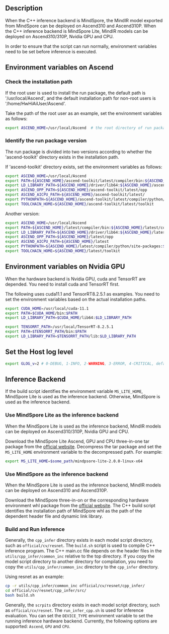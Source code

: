 ## Description

When the C++ inference backend is MindSpore, the MindIR model exported from MindSpore can be deployed on Ascend310 and Ascend310P.
When the C++ inference backend is MindSpore Lite, MindIR models can be deployed on Ascend310/310P, Nvidia GPU and CPU.

In order to ensure that the script can run normally, environment variables need to be set before inference is executed.

## Environment variables on Ascend

### Check the installation path

If the root user is used to install the run package, the default path is '/usr/local/Ascend', and the default installation path for non-root users is '/home/HwHiAiUser/Ascend'.

Take the path of the root user as an example, set the environment variables as follows:

```bash
export ASCEND_HOME=/usr/local/Ascend  # the root directory of run package
```

### Identify the run package version

The run package is divided into two versions according to whether the 'ascend-toolkit' directory exists in the installation path.

If 'ascend-toolkit' directory exists, set the environment variables as follows:

```bash
export ASCEND_HOME=/usr/local/Ascend
export PATH=${ASCEND_HOME}/ascend-toolkit/latest/compiler/bin:${ASCEND_HOME}/ascend-toolkit/latest/compiler/ccec_compiler/bin/:${PATH}
export LD_LIBRARY_PATH=${ASCEND_HOME}/driver/lib64:${ASCEND_HOME}/ascend-toolkit/latest/lib64:${LD_LIBRARY_PATH}
export ASCEND_OPP_PATH=${ASCEND_HOME}/ascend-toolkit/latest/opp
export ASCEND_AICPU_PATH=${ASCEND_HOME}/ascend-toolkit/latest/
export PYTHONPATH=${ASCEND_HOME}/ascend-toolkit/latest/compiler/python/site-packages:${PYTHONPATH}
export TOOLCHAIN_HOME=${ASCEND_HOME}/ascend-toolkit/latest/toolkit
```

Another version:

```bash
export ASCEND_HOME=/usr/local/Ascend
export PATH=${ASCEND_HOME}/latest/compiler/bin:${ASCEND_HOME}/latest/compiler/ccec_compiler/bin:${PATH}
export LD_LIBRARY_PATH=${ASCEND_HOME}/driver/lib64:${ASCEND_HOME}/latest/lib64:${LD_LIBRARY_PATH}
export ASCEND_OPP_PATH=${ASCEND_HOME}/latest/opp
export ASCEND_AICPU_PATH=${ASCEND_HOME}/latest
export PYTHONPATH=${ASCEND_HOME}/latest/compiler/python/site-packages:${PYTHONPATH}
export TOOLCHAIN_HOME=${ASCEND_HOME}/latest/toolkit
```

## Environment variables on Nvidia GPU

When the hardware backend is Nvidia GPU, cuda and TensorRT are depended. You need to install cuda and TensorRT first.

The following uses cuda11.1 and TensorRT8.2.5.1 as examples. You need to set the environment variables based on the actual installation paths.

```bash
export CUDA_HOME=/usr/local/cuda-11.1
export PATH=$CUDA_HOME/bin:$PATH
export LD_LIBRARY_PATH=$CUDA_HOME/lib64:$LD_LIBRARY_PATH

export TENSORRT_PATH=/usr/local/TensorRT-8.2.5.1
export PATH=$TENSORRT_PATH/bin:$PATH
export LD_LIBRARY_PATH=$TENSORRT_PATH/lib:$LD_LIBRARY_PATH
```

## Set the Host log level

```bash
export GLOG_v=2 # 0-DEBUG, 1-INFO, 2-WARNING, 3-ERROR, 4-CRITICAL, default level is WARNING.
```

## Inference Backend

If the build script identifies the environment variable `MS_LITE_HOME`, MindSpore Lite is used as the inference backend.
Otherwise, MindSpore is used as the inference backend.

### Use MindSpore Lite as the inference backend

When the MindSpore Lite is used as the inference backend, MindIR models can be deployed on Ascend310/310P, Nvidia GPU and CPU.

Download the MindSpore Lite Ascend, GPU and CPU three-in-one tar package from the [official website](https://mindspore.cn/versions).
Decompress the tar package and set the `MS_LITE_HOME` environment variable to the decompressed path. For example:

```bash
export MS_LITE_HOME=$some_path/mindpsore-lite-2.0.0-linux-x64
```

### Use MindSpore as the inference backend

When the MindSpore Lite is used as the inference backend, MindIR models can be deployed on Ascend310 and Ascend310P.

Download the MindSpore three-in-on or the corresponding hardware environment whl package from the [official website](https://mindspore.cn/versions).
The C++ build script identifies the installation path of MindSpore whl as the path of the dependent header file and dynamic link library.

### Build and Run inference

Generally, the `cpp_infer` directory exists in each model script directory, such as `official/cv/resnet`. The `build.sh` script
is used to compile C++ inference program. The C++ main.cc file depends on the header files in the `utils/cpp_infer/common_inc` relative to the top
directory. If you copy the model script directory to another directory for compilation, you need to copy the `utils/cpp_infer/common_inc` directory
to the `cpp_infer` directory.

Using resnet as an example:

```bash
cp -r utils/cpp_infer/common_inc official/cv/resnet/cpp_infer/
cd official/cv/resnet/cpp_infer/src/
bash build.sh
```

Generally, the `scrpits` directory exists in each model script directory, such as `official/cv/resnet`. The `run_infer_cpp.sh`
is used for inference evaluation. You can set the `DEVICE_TYPE` environment variable to set the running inference hardware backend.
Currently, the following options are supported: `Ascend`, `GPU` and `CPU`.
